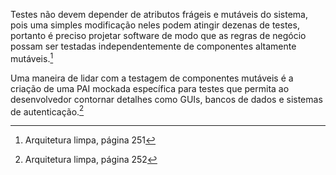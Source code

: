 Testes não devem depender de atributos frágeis e mutáveis do sistema, pois uma simples modificação neles podem atingir dezenas de testes, portanto é preciso projetar software de modo que as regras de negócio possam ser testadas independentemente de componentes altamente mutáveis.[^1]  

Uma maneira de lidar com a testagem de componentes mutáveis é a criação de uma PAI mockada específica para testes que permita ao desenvolvedor contornar detalhes como GUIs, bancos de dados e sistemas de autenticação.[^2]  

[^1]: Arquitetura limpa, página 251  
[^2]: Arquitetura limpa, página 252 